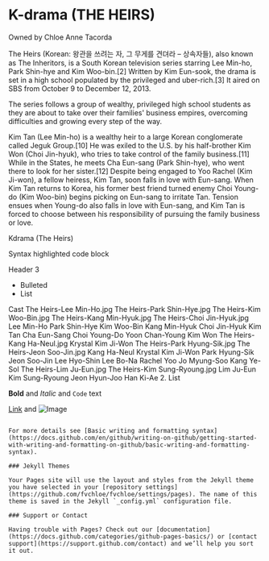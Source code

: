 # K-drama (THE HEIRS)
Owned by Chloe Anne Tacorda

The Heirs (Korean: 왕관을 쓰려는 자, 그 무게를 견뎌라 – 상속자들), also known as The Inheritors, is a South Korean television series starring Lee Min-ho, Park Shin-hye and Kim Woo-bin.[2] Written by Kim Eun-sook, the drama is set in a high school populated by the privileged and uber-rich.[3] It aired on SBS from October 9 to December 12, 2013.

The series follows a group of wealthy, privileged high school students as they are about to take over their families' business empires, overcoming difficulties and growing every step of the way.

Kim Tan (Lee Min-ho) is a wealthy heir to a large Korean conglomerate called Jeguk Group.[10] He was exiled to the U.S. by his half-brother Kim Won (Choi Jin-hyuk), who tries to take control of the family business.[11] While in the States, he meets Cha Eun-sang (Park Shin-hye), who went there to look for her sister.[12] Despite being engaged to Yoo Rachel (Kim Ji-won), a fellow heiress, Kim Tan, soon falls in love with Eun-sang. When Kim Tan returns to Korea, his former best friend turned enemy Choi Young-do (Kim Woo-bin) begins picking on Eun-sang to irritate Tan. Tension ensues when Young-do also falls in love with Eun-sang, and Kim Tan is forced to choose between his responsibility of pursuing the family business or love.


Kdrama (The Heirs)

Syntax highlighted code block

Header 3

- Bulleted
- List

Cast
The Heirs-Lee Min-Ho.jpg	The Heirs-Park Shin-Hye.jpg	The Heirs-Kim Woo-Bin.jpg	The Heirs-Kang Min-Hyuk.jpg	The Heirs-Choi Jin-Hyuk.jpg
Lee Min-Ho	Park Shin-Hye	Kim Woo-Bin	Kang Min-Hyuk	Choi Jin-Hyuk
Kim Tan	Cha Eun-Sang	Choi Young-Do	Yoon Chan-Young	Kim Won
The Heirs-Kang Ha-Neul.jpg	Krystal	Kim Ji-Won	The Heirs-Park Hyung-Sik.jpg	The Heirs-Jeon Soo-Jin.jpg
Kang Ha-Neul	Krystal	Kim Ji-Won	Park Hyung-Sik	Jeon Soo-Jin
Lee Hyo-Shin	Lee Bo-Na	Rachel Yoo	Jo Myung-Soo	Kang Ye-Sol
The Heirs-Lim Ju-Eun.jpg	The Heirs-Kim Sung-Ryoung.jpg
Lim Ju-Eun	Kim Sung-Ryoung
Jeon Hyun-Joo	Han Ki-Ae
2. List

**Bold** and _Italic_ and `Code` text

[Link](url) and ![Image](src)
```

For more details see [Basic writing and formatting syntax](https://docs.github.com/en/github/writing-on-github/getting-started-with-writing-and-formatting-on-github/basic-writing-and-formatting-syntax).

### Jekyll Themes

Your Pages site will use the layout and styles from the Jekyll theme you have selected in your [repository settings](https://github.com/fvchloe/fvchloe/settings/pages). The name of this theme is saved in the Jekyll `_config.yml` configuration file.

### Support or Contact

Having trouble with Pages? Check out our [documentation](https://docs.github.com/categories/github-pages-basics/) or [contact support](https://support.github.com/contact) and we’ll help you sort it out.
